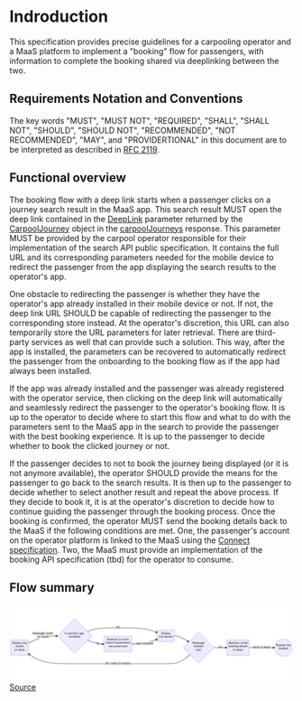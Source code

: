 # Indroduction

This specification provides precise guidelines for a carpooling operator and a MaaS platform to implement a "booking" flow for passengers, with information to complete the booking shared via deeplinking between the two.

## Requirements Notation and Conventions

The key words "MUST", "MUST NOT", "REQUIRED", "SHALL", "SHALL NOT", "SHOULD", "SHOULD NOT", "RECOMMENDED", "NOT RECOMMENDED", "MAY", and "PROVIDERTIONAL" in this document are to be interpreted as described in [RFC 2119](http://tools.ietf.org/html/rfc2119).

## Functional overview

The booking flow with a deep link starts when a passenger clicks on a journey search result in the MaaS app. This search result MUST open the deep link contained in the [DeepLink](https://github.com/klaxit/open-carpooling-service-specification/blob/c34cbfdea9991bfd3453d0d0822066411dcfa219/carpool-api-en.yml#L268) parameter returned by the [CarpoolJourney](https://github.com/klaxit/open-carpooling-service-specification/blob/c34cbfdea9991bfd3453d0d0822066411dcfa219/carpool-api-en.yml#L140) object in the [carpoolJourneys](https://github.com/klaxit/open-carpooling-service-specification/blob/master/carpool-api-en.yml#L10) response. This parameter MUST be provided by the carpool operator responsible for their implementation of the search API public specification. It contains the full URL and its corresponding parameters needed for the mobile device to redirect the passenger from the app displaying the search results to the operator's app.

One obstacle to redirecting the passenger is whether they have the operator's app already installed in their mobile device or not. If not, the deep link URL SHOULD be capable of redirecting the passenger to the corresponding store instead. At the operator's discretion, this URL can also temporarily store the URL parameters for later retrieval. There are third-party services as well that can provide such a solution. This way, after the app is installed, the parameters can be recovered to automatically redirect the passenger from the onboarding to the booking flow as if the app had always been installed.

If the app was already installed and the passenger was already registered with the operator service, then clicking on the deep link will automatically and seamlessly redirect the passenger to the operator's booking flow. It is up to the operator to decide where to start this flow and what to do with the parameters sent to the MaaS app in the search to provide the passenger with the best booking experience. It is up to the passenger to decide whether to book the clicked journey or not.

If the passenger decides to not to book the journey being displayed (or it is not anymore available), the operator SHOULD provide the means for the passenger to go back to the search results. It is then up to the passenger to decide whether to select another result and repeat the above process. If they decide to book it, it is at the operator's discretion to decide how to continue guiding the passenger through the booking process. Once the booking is confirmed, the operator MUST send the booking details back to the MaaS if the following conditions are met. One, the passenger's account on the operator platform is linked to the MaaS using the [Connect specification](https://github.com/klaxit/open-carpooling-service-specification/blob/master/connect-specification.md). Two, the MaaS must provide an implementation of the booking API specification (tbd) for the operator to consume.

## Flow summary

<img src="booking-flow.png"
     alt="Booking Flow"
     style="width: 800px" />
[Source](https://mermaid-js.github.io/mermaid-live-editor/edit#pako:eNpdkUtvwjAQhP_KyieQQL1HFRUoUFX0JThVmMMSL2Dh2JbttEIJ_712HhVqTlY8-83MumaFEcQydlTmpzijC_C64RriN9_l0luFVwhO2seDmznylQo-HY2GN8TtHqbTWfOJ3pM-kYNCyeIyCDp5A4v6xYOx5DAYB2gtRMHDTGofUCkST7fOcNHCvsg3kN__eTcNrHecbUhIR0WAYMBHFCWf0ZbQFWew6LCkQK51R0dgoz-5bxJjzvYdb93y5jHBn3n0GnqmwVQVBAWUyvdDeRqCZf3XMukOxlxIDBNDg2WfdwIHLC4pZ7-yBuZ3CuhKrnYfw1IiWPiBK_VpiNAamG7VHWDVARY9P9008Dwa_X-rLuB4zDWbsJJciVLEZ64ThbNwppI4y-JR0BFjRM64vkVpZQUGWgoZY7HsiMrThGEVzPaqC5YFV9EgyiWe4tJ71e0XgNzGkA)